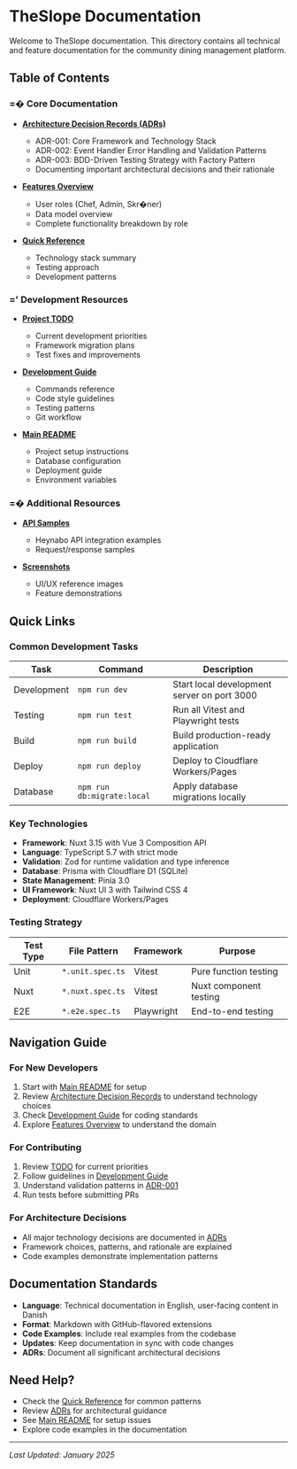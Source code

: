 # TheSlope Documentation

Welcome to TheSlope documentation. This directory contains all technical and feature documentation for the community dining management platform.

## Table of Contents

### =� Core Documentation

- [**Architecture Decision Records (ADRs)**](./adr.md)
  - ADR-001: Core Framework and Technology Stack
  - ADR-002: Event Handler Error Handling and Validation Patterns
  - ADR-003: BDD-Driven Testing Strategy with Factory Pattern
  - Documenting important architectural decisions and their rationale

- [**Features Overview**](./features.md)
  - User roles (Chef, Admin, Skr�ner)
  - Data model overview
  - Complete functionality breakdown by role

- [**Quick Reference**](./prompt.md)
  - Technology stack summary
  - Testing approach
  - Development patterns

### =' Development Resources

- [**Project TODO**](../TODO.md)
  - Current development priorities
  - Framework migration plans
  - Test fixes and improvements

- [**Development Guide**](../CLAUDE.md)
  - Commands reference
  - Code style guidelines
  - Testing patterns
  - Git workflow

- [**Main README**](../README.md)
  - Project setup instructions
  - Database configuration
  - Deployment guide
  - Environment variables

### =� Additional Resources

- [**API Samples**](./heynabo_api_samples/)
  - Heynabo API integration examples
  - Request/response samples

- [**Screenshots**](./screenshots/)
  - UI/UX reference images
  - Feature demonstrations

## Quick Links

### Common Development Tasks

| Task | Command | Description |
|------|---------|-------------|
| Development | `npm run dev` | Start local development server on port 3000 |
| Testing | `npm run test` | Run all Vitest and Playwright tests |
| Build | `npm run build` | Build production-ready application |
| Deploy | `npm run deploy` | Deploy to Cloudflare Workers/Pages |
| Database | `npm run db:migrate:local` | Apply database migrations locally |

### Key Technologies

- **Framework**: Nuxt 3.15 with Vue 3 Composition API
- **Language**: TypeScript 5.7 with strict mode
- **Validation**: Zod for runtime validation and type inference
- **Database**: Prisma with Cloudflare D1 (SQLite)
- **State Management**: Pinia 3.0
- **UI Framework**: Nuxt UI 3 with Tailwind CSS 4
- **Deployment**: Cloudflare Workers/Pages

### Testing Strategy

| Test Type | File Pattern | Framework | Purpose |
|-----------|-------------|-----------|---------|
| Unit | `*.unit.spec.ts` | Vitest | Pure function testing |
| Nuxt | `*.nuxt.spec.ts` | Vitest | Nuxt component testing |
| E2E | `*.e2e.spec.ts` | Playwright | End-to-end testing |

## Navigation Guide

### For New Developers
1. Start with [Main README](../README.md) for setup
2. Review [Architecture Decision Records](./adr.md) to understand technology choices
3. Check [Development Guide](../CLAUDE.md) for coding standards
4. Explore [Features Overview](./features.md) to understand the domain

### For Contributing
1. Review [TODO](../TODO.md) for current priorities
2. Follow guidelines in [Development Guide](../CLAUDE.md)
3. Understand validation patterns in [ADR-001](./adr.md#zod-integration-examples)
4. Run tests before submitting PRs

### For Architecture Decisions
- All major technology decisions are documented in [ADRs](./adr.md)
- Framework choices, patterns, and rationale are explained
- Code examples demonstrate implementation patterns

## Documentation Standards

- **Language**: Technical documentation in English, user-facing content in Danish
- **Format**: Markdown with GitHub-flavored extensions
- **Code Examples**: Include real examples from the codebase
- **Updates**: Keep documentation in sync with code changes
- **ADRs**: Document all significant architectural decisions

## Need Help?

- Check the [Quick Reference](./prompt.md) for common patterns
- Review [ADRs](./adr.md) for architectural guidance
- See [Main README](../README.md) for setup issues
- Explore code examples in the documentation

---

*Last Updated: January 2025*